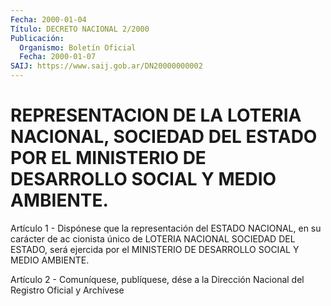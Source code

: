 ```yaml
---
Fecha: 2000-01-04
Título: DECRETO NACIONAL 2/2000
Publicación:
  Organismo: Boletín Oficial
  Fecha: 2000-01-07
SAIJ: https://www.saij.gob.ar/DN20000000002
---
```

# REPRESENTACION DE LA LOTERIA NACIONAL, SOCIEDAD DEL ESTADO POR EL MINISTERIO DE DESARROLLO SOCIAL Y MEDIO AMBIENTE.

<a id="1"></a>
Artículo 1 - Dispónese que la representación  del ESTADO NACIONAL, en su  carácter de ac cionista único de LOTERIA NACIONAL  SOCIEDAD DEL ESTADO, será ejercida por el MINISTERIO DE DESARROLLO SOCIAL Y MEDIO AMBIENTE.

<a id="2"></a>
Artículo 2 - Comuníquese, publíquese, dése a la Dirección Nacional del Registro Oficial y Archívese